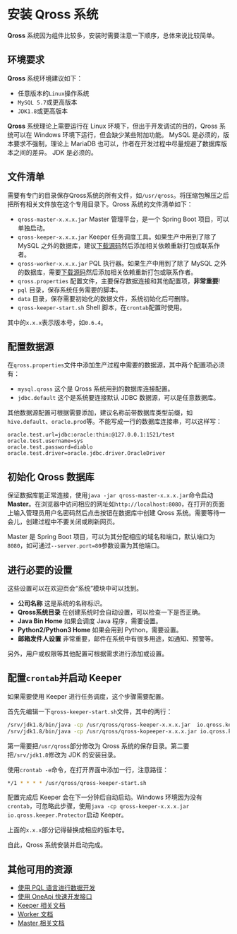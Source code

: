# 安装 Qross 系统

**Qross** 系统因为组件比较多，安装时需要注意一下顺序，总体来说比较简单。

## 环境要求

**Qross** 系统环境建议如下：

* 任意版本的`Linux`操作系统
* `MySQL 5.7`或更高版本
* `JDK1.8`或更高版本

**Qross** 系统理论上需要运行在 Linux 环境下，但出于开发调试的目的，Qross 系统可以在 Windows 环境下运行，但会缺少某些附加功能。 MySQL 是必须的，版本要求不强制，理论上 MariaDB 也可以，作者在开发过程中尽量规避了数据库版本之间的差异。 JDK 是必须的。

## 文件清单

需要有专门的目录保存Qross系统的所有文件，如`/usr/qross`。将压缩包解压之后把所有相关文件放在这个专用目录下。Qross 系统的文件清单如下：

* `qross-master-x.x.x.jar` Master 管理平台，是一个 Spring Boot 项目，可以单独启动。
* `qross-keeper-x.x.x.jar` Keeper 任务调度工具。如果生产中用到了除了 MySQL 之外的数据库，建议[下载源码](https://github.com/qross-io/Keeper)然后添加相关依赖重新打包或联系作者。
* `qross-worker-x.x.x.jar` PQL 执行器。如果生产中用到了除了 MySQL 之外的数据库，需要[下载源码](https://github.com/qross-io/Worker)然后添加相关依赖重新打包或联系作者。
* `qross.properties` 配置文件，主要保存数据连接和其他配置项，**非常重要**!
* `pql` 目录，保存系统任务需要的脚本。
* `data` 目录，保存需要初始化的数据文件，系统初始化后可删除。
* `qross-keeper-start.sh` Shell 脚本，在`crontab`配置时使用。

其中的`x.x.x`表示版本号，如`0.6.4`。

## 配置数据源

在`qross.properties`文件中添加生产过程中需要的数据源，其中两个配置项必须有：

* `mysql.qross` 这个是 Qross 系统用到的数据库连接配置。
* `jdbc.default` 这个是系统要连接默认 JDBC 数据源，可以是任意数据库。

其他数据源配置可根据需要添加，建议名称前带数据库类型前缀，如`hive.default`、`oracle.prod`等。不能写成一行的数据库连接串，可以这样写：

```properties
oracle.test.url=jdbc:oracle:thin:@127.0.0.1:1521/test
oracle.test.username=sys
oracle.test.password=diablo
oracle.test.driver=oracle.jdbc.driver.OracleDriver
```

## 初始化 Qross 数据库

保证数据库能正常连接，使用`java -jar qross-master-x.x.x.jar`命令启动 **Master**。在浏览器中访问相应的网址如`http://localhost:8080`，在打开的页面上输入管理员用户名密码然后点击按钮在数据库中创建 Qross 系统。需要等待一会儿，创建过程中不要关闭或刷新网页。

Master 是 Spring Boot 项目，可以为其分配相应的域名和端口，默认端口为`8080`，如可通过`--server.port=80`参数设置为其他端口。

## 进行必要的设置

这些设置可以在欢迎页会“系统”模块中可以找到。

* **公司名称** 这是系统的名称标识。
* **Qross系统目录** 在创建系统时会自动设置，可以检查一下是否正确。
* **Java Bin Home** 如果会调度 Java 程序，需要设置。
* **Python2/Python3 Home** 如果会用到 Python，需要设置。
* **邮箱发件人设置** 非常重要，邮件在系统中有很多用途，如通知、预警等。

另外，用户或权限等其他配置可根据需求进行添加或设置。

## 配置`crontab`并启动 Keeper

如果需要使用 Keeper 进行任务调度，这个步骤需要配置。

首先先编辑一下`qross-keeper-start.sh`文件，其中的两行：

```sh
/srv/jdk1.8/bin/java -cp /usr/qross/qross-keeper-x.x.x.jar  io.qross.keeper.Protector
/srv/jdk1.8/bin/java -cp /usr/qross/qross-kopeeper-x.x.x.jar io.qross.keeper.Inspector >> "/usr/qross/keeper/beats/${day}.log" 2>&1
```

第一需要把`/usr/qross`部分修改为 Qross 系统的保存目录。第二要把`/srv/jdk1.8`修改为 JDK 的安装目录。

使用`crontab -e`命令，在打开界面中添加一行，注意路径：

```sh
*/1 * * * * /usr/qross/qross-keeper-start.sh
```

配置完成后 Keeper 会在下一分钟后自动启动。Windows 环境因为没有`crontab`，可忽略此步骤，使用`java -cp qross-keeper-x.x.x.jar io.qross.keeper.Protector`启动 Keeper。

上面的`x.x.x`部分记得替换成相应的版本号。

自此，Qross 系统安装并启动完成。


## 其他可用的资源

* [使用 PQL 语言进行数据开发](/pql/use-pql)
* [使用 OneApi 快速开发接口](/oneapi/quick)
* [Keeper 相关文档](/keeper/overview)
* [Worker 文档](/pql/worker)
* [Master 相关文档](/master/overview)